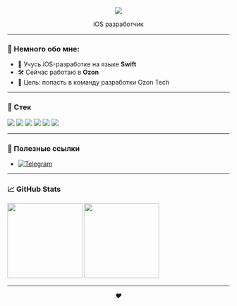 <p align="center">
  <img src="https://readme-typing-svg.demolab.com/?lines=iOS+Developer+from+Russia;Swift+Enthusiast;Building+BrainBoost+App&font=Fira+Code&center=true&width=440&height=45&color=58A6FF&vCenter=true&size=20" />
</p>

<p align="center">
  iOS разработчик
</p>

---

### 🧠 Немного обо мне:
 
- 🚀 Учусь iOS-разработке на языке **Swift**  
- 🛠 Сейчас работаю в **Ozon** 
- 🎯 Цель: попасть в команду разработки Ozon Tech  

---

### 🧰 Стек

<p align="left">
  <img src="https://img.shields.io/badge/Swift-orange?style=for-the-badge&logo=swift&logoColor=white" />
  <img src="https://img.shields.io/badge/Xcode-1E1E1E?style=for-the-badge&logo=xcode&logoColor=blue" />
  <img src="https://img.shields.io/badge/UIKit-000000?style=for-the-badge" />
  <img src="https://img.shields.io/badge/SwiftUI-222222?style=for-the-badge&logo=apple&logoColor=white" />
  <img src="https://img.shields.io/badge/Git-F05032?style=for-the-badge&logo=git&logoColor=white" />
  <img src="https://img.shields.io/badge/GitHub-181717?style=for-the-badge&logo=github&logoColor=white" />
</p>

---

### 🔗 Полезные ссылки

- [![Telegram](https://img.shields.io/badge/Telegram-26A5E4?style=for-the-badge&logo=telegram&logoColor=white)](https://t.me/akrisanovv)
---

### 📈 GitHub Stats

<p align="left">
  <img height="170" src="https://github-readme-stats.vercel.app/api?username=artem-krisanovv&show_icons=true&theme=tokyonight&hide_border=true" />
  <img height="170" src="https://github-readme-stats.vercel.app/api/top-langs/?username=artem-krisanovv&layout=compact&theme=tokyonight&hide_border=true" />
</p>

---

<p align="center">
  <em>❤️</em>
</p>
